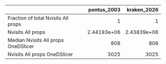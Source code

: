 |                                     |    pontus_2003 |    kraken_2026 |
|:------------------------------------|---------------:|---------------:|
| Fraction of total Nvisits All props |    1           |    1           |
| Nvisits All props                   |    2.44193e+06 |    2.43839e+06 |
| Median Nvisits All props OneDSlicer |  808           |  806           |
| Nvisits All props OneDSlicer        | 3025           | 3025           |
